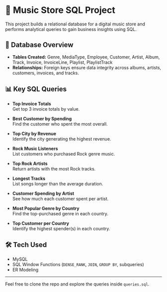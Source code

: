 # 🎵 Music Store SQL Project

This project builds a relational database for a digital music store and performs analytical queries to gain business insights using SQL.

## 📂 Database Overview

- **Tables Created:** Genre, MediaType, Employee, Customer, Artist, Album, Track, Invoice, InvoiceLine, Playlist, PlaylistTrack
- **Relationships:** Foreign keys ensure data integrity across albums, artists, customers, invoices, and tracks.

## 📊 Key SQL Queries

- **Top Invoice Totals**  
  Get top 3 invoice totals by value.

- **Best Customer by Spending**  
  Find the customer who spent the most overall.

- **Top City by Revenue**  
  Identify the city generating the highest revenue.

- **Rock Music Listeners**  
  List customers who purchased Rock genre music.

- **Top Rock Artists**  
  Return artists with the most Rock tracks.

- **Longest Tracks**  
  List songs longer than the average duration.

- **Customer Spending by Artist**  
  See how much each customer spent per artist.

- **Most Popular Genre by Country**  
  Find the top-purchased genre in each country.

- **Top Customer per Country**  
  Identify the highest spender(s) in each country.

## 🛠️ Tech Used

- MySQL
- SQL Window Functions (`DENSE_RANK`, `JOIN`, `GROUP BY`, subqueries)
- ER Modeling

---

Feel free to clone the repo and explore the queries inside `queries.sql`.
